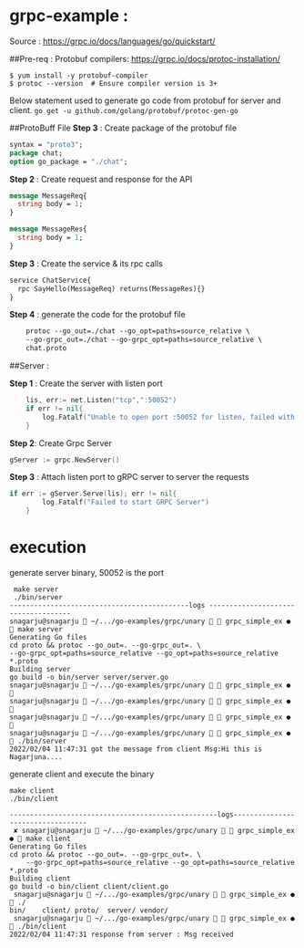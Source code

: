# grpc-example : 
Source : https://grpc.io/docs/languages/go/quickstart/

##Pre-req : 
Protobuf compilers: 
https://grpc.io/docs/protoc-installation/
``` RHEL
$ yum install -y protobuf-compiler
$ protoc --version  # Ensure compiler version is 3+
```
Below statement used to generate go code from protobuf for server and client.
`go get -u github.com/golang/protobuf/protoc-gen-go`





##ProtoBuff File
**Step 3** : Create package of the protobuf file
```protobuf
syntax = "proto3";
package chat;
option go_package = "./chat";
```

**Step 2** : Create request and response for the API
```protobuf
message MessageReq{
  string body = 1;
}

message MessageRes{
  string body = 1;
}

```
**Step 3** : Create the service & its rpc calls
```protobuf
service ChatService{
  rpc SayHello(MessageReq) returns(MessageRes){}
}

```

**Step 4** : generate the code for the protobuf file
```protobuf
    protoc --go_out=./chat --go_opt=paths=source_relative \
    --go-grpc_out=./chat --go-grpc_opt=paths=source_relative \
    chat.proto
```

##Server :

**Step 1** : Create the server with listen port
```go
	lis, err:= net.Listen("tcp",":50052")
	if err != nil{
		log.Fatalf("Unable to open port :50052 for listen, failed with error: %v", err)
	}
```

**Step 2**: Create Grpc Server 
```go
gServer := grpc.NewServer()
```

**Step 3** : Attach listen port to gRPC server to server the requests
```go
if err := gServer.Serve(lis); err != nil{
		log.Fatalf("Failed to start GRPC Server")
	}
```


# execution 
generate server binary, 50052 is the port 
``` make 
 make server
 ./bin/server
--------------------------------------------logs ------------------------------------
snagarju@snagarju  ~/.../go-examples/grpc/unary   grpc_simple_ex ●  make server
Generating Go files
cd proto && protoc --go_out=. --go-grpc_out=. \
--go-grpc_opt=paths=source_relative --go_opt=paths=source_relative *.proto
Building server
go build -o bin/server server/server.go
snagarju@snagarju  ~/.../go-examples/grpc/unary   grpc_simple_ex ● 
snagarju@snagarju  ~/.../go-examples/grpc/unary   grpc_simple_ex ● 
snagarju@snagarju  ~/.../go-examples/grpc/unary   grpc_simple_ex ● 
snagarju@snagarju  ~/.../go-examples/grpc/unary   grpc_simple_ex ●  ./bin/server
2022/02/04 11:47:31 got the message from client Msg:Hi this is Nagarjuna....
```

generate client and execute the binary
```
make client
./bin/client

---------------------------------------------------logs----------------------------------
 ✘ snagarju@snagarju  ~/.../go-examples/grpc/unary   grpc_simple_ex ●  make client 
Generating Go files
cd proto && protoc --go_out=. --go-grpc_out=. \
	--go-grpc_opt=paths=source_relative --go_opt=paths=source_relative *.proto
Building client
go build -o bin/client client/client.go
 snagarju@snagarju  ~/.../go-examples/grpc/unary   grpc_simple_ex ●  ./
bin/    client/ proto/  server/ vendor/ 
 snagarju@snagarju  ~/.../go-examples/grpc/unary   grpc_simple_ex ●  ./bin/client 
2022/02/04 11:47:31 response from server : Msg received

```




